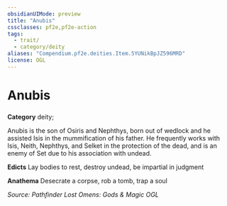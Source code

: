 ```yaml
---
obsidianUIMode: preview
title: "Anubis"
cssclasses: pf2e,pf2e-action
tags:
  - trait/
  - category/deity
aliases: "Compendium.pf2e.deities.Item.5YUNikBpJZ596MRD"
license: OGL
---
```

# Anubis

### 

**Category** deity; 




Anubis is the son of Osiris and Nephthys, born out of wedlock and he assisted Isis in the mummification of his father. He frequently works with Isis, Neith, Nephthys, and Selket in the protection of the dead, and is an enemy of Set due to his association with undead.

**Edicts** Lay bodies to rest, destroy undead, be impartial in judgment

**Anathema** Desecrate a corpse, rob a tomb, trap a soul

*Source: Pathfinder Lost Omens: Gods & Magic*
*OGL*